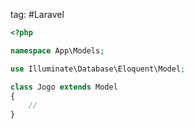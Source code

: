 tag: #Laravel 


```php
<?php

namespace App\Models;

use Illuminate\Database\Eloquent\Model;

class Jogo extends Model
{
    //
}
```
